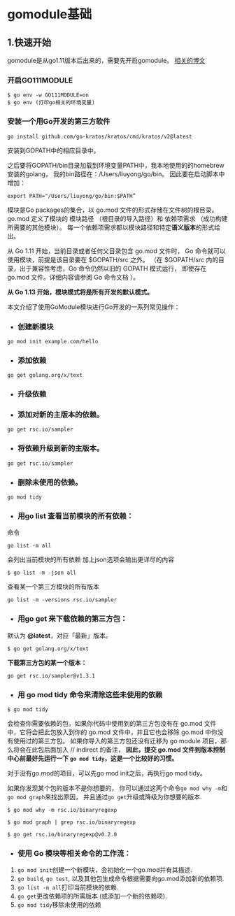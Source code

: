 # gomodule基础

## 1.快速开始
gomodule是从go1.11版本后出来的，需要先开启gomodule。
[相关的博文](https://maelvls.dev/go111module-everywhere/)

### 开启GO111MODULE
```shell
$ go env -w GO111MODULE=on
$ go env (打印go相关的环境变量)
```
### 安装一个用Go开发的第三方软件
```shell
go install github.com/go-kratos/kratos/cmd/kratos/v2@latest
```
安装到GOPATH中的相应目录中。

之后要将GOPATH/bin目录加载到环境变量PATH中，我本地使用的的homebrew安装的golang，
我的bin路径在：/Users/liuyong/go/bin。
因此要在启动脚本中增加：
```shell
export PATH="/Users/liuyong/go/bin:$PATH”
```


模块是Go packages的集合，以 go.mod 文件的形式存储在文件树的根目录。
go.mod 定义了模块的 模块路径 （根目录的导入路径）和 依赖项需求 
（成功构建所需要的其他模块）。
每一个依赖项需求都以模块路径和特定**语义版本**的形式给出。

从 Go 1.11 开始，当前目录或者任何父目录包含 go.mod 文件时，
Go 命令就可以使用模块，前提是该目录要在 $GOPATH/src 之外。
（在 $GOPATH/src 内的目录，出于兼容性考虑，Go 命令仍然以旧的 GOPATH 模式运行，
即使存在 go.mod 文件。详细内容请参阅 Go 命令文档 ）。

**从 Go 1.13 开始，模块模式将是所有开发的默认模式。**

本文介绍了使用GoModule模块进行Go开发的一系列常见操作：
- ### 创建新模块
```shell
go mod init example.com/hello
```
- ### 添加依赖
```shell
go get golang.org/x/text
```
- ### 升级依赖
- ### 添加对新的主版本的依赖。
```shell
go get rsc.io/sampler
```
- ### 将依赖升级到新的主版本。
```shell
go get rsc.io/sampler
```
- ### 删除未使用的依赖。
```shell
go mod tidy
```

- ### 用go list 查看当前模块的所有依赖：
命令 
```shell
go list -m all
```
会列出当前模块的所有依赖
加上json选项会输出更详尽的内容
```shell
$ go list -m -json all
```
查看某一个第三方模块的所有版本
```shell
go list -m -versions rsc.io/sampler
```

- ### 用go get 来下载依赖的第三方包：
默认为 **@latest**，对应「最新」版本。
```shell
$ go get golang.org/x/text
```
**下载第三方包的某一个版本：**
```shell
go get rsc.io/sampler@v1.3.1
```
- ### 用 go mod tidy 命令来清除这些未使用的依赖
```shell
$ go mod tidy 
```
会检查你需要依赖的包，如果你代码中使用到的第三方包没有在 go.mod 文件中，它将会把此包放入到你的 go.mod 文件中，并且它也会移除 go.mod 中你没有使用过的第三方包。
如果你导入的第三方包还没有迁移为 go module 项目，那么将会在此包后面加入 // indirect 的备注，
**因此，提交 go.mod 文件到版本控制中心前最好先运行一下 ```go mod tidy```，这是一个比较好的习惯。**

对于没有go.mod的项目，可以先go mod init之后，再执行go mod tidy。

如果你发现某个包的版本不是你想要的，
你可以通过这两个命令```go mod why -m```和```go mod graph```来找出原因，
并且通过```go get```升级或降级为你想要的版本.
```shell
$ go mod why -m rsc.io/binaryregexp
```
```shell
$ go mod graph | grep rsc.io/binaryregexp
```
```shell
$ go get rsc.io/binaryregexp@v0.2.0
```
- ### 使用 Go 模块等相关命令的工作流：
1. ```go mod init```创建一个新模块，会初始化一个go.mod并有其描述.
1. ```go build```, ```go test```, 以及其他包生成命令根据需要向go.mod添加新的依赖项.
1. ```go list -m all```打印当前模块的依赖.
1. ```go get```更改依赖项的所需版本 (或添加一个新的依赖项).
1. ```go mod tidy```移除未使用的依赖

